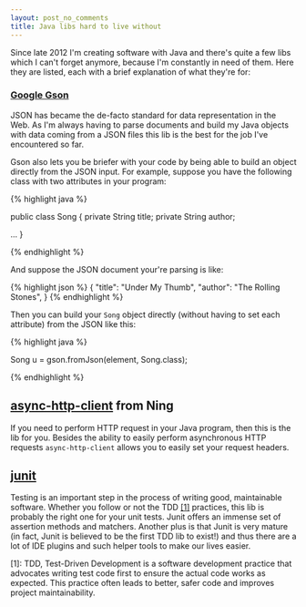 ```yaml
---
layout: post_no_comments
title: Java libs hard to live without
---
```


<span class="drops">S</span>ince late 2012 I'm creating software with Java and there's quite a few libs which I can't forget anymore, because I'm constantly in need of them. Here they are listed, each with a brief explanation of what they're for:

### [Google Gson]

JSON has became the de-facto standard for data representation in the Web. As I'm always having to parse documents and build my Java objects with data coming from a JSON files this lib is the best for the job I've encountered so far.

Gson also lets you be briefer with your code by being able to build an object directly from the JSON input. For example, suppose you have the following class with two attributes in your program:

{% highlight java %}

public class Song {
  private String title;
  private String author;

  ...
}

{% endhighlight %}

And suppose the JSON document your're parsing is like:

{% highlight json %}
{
  "title": "Under My Thumb",
  "author": "The Rolling Stones",
}
{% endhighlight %}


Then you can build your `Song` object directly (without having to set each attribute) from the JSON like this:

{% highlight java %}

Song u = gson.fromJson(element, Song.class);

{% endhighlight %}

## [async-http-client] from Ning

If you need to perform HTTP request in your Java program, then this is the lib for you. Besides the ability to easily perform asynchronous HTTP requests `async-http-client` allows you to easily set your request headers.

## [junit]

Testing is an important step in the process of writing good, maintainable software. Whether you follow or not the TDD <a href="#foot-link-1">[1]</a> practices, this lib is probably the right one for your unit tests. Junit offers an immense set of assertion methods and matchers. Another plus is that Junit is very mature (in fact, Junit is believed to be the first TDD lib to exist!) and thus there are a lot of IDE plugins and such helper tools to make our lives easier.

[Google Gson]:https://sites.google.com/site/gson/
[async-http-client]:https://github.com/asynchttpclient/async-http-client/
[google-guice]: https://code.google.com/p/google-guice/
[junit]: http://junit.org/

<p class="foot-link" id="foot-link-1">[1]: TDD, Test-Driven Development is a software development practice that advocates writing test code first to ensure the actual code works as expected. This practice often leads to better, safer code and improves project maintainability.</p>